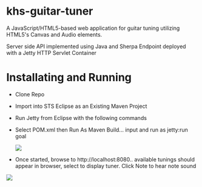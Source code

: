 khs-guitar-tuner
================

A JavaScript/HTML5-based web application for guitar tuning utilizing HTML5's Canvas and Audio elements.

Server side API implemented using Java and Sherpa Endpoint deployed with a Jetty HTTP Servlet Container

Installating and Running
========================

* Clone Repo 
* Import into STS Eclipse as an Existing Maven Project 
* Run Jetty from Eclipse with the following commands 
* Select POM.xml then Run As Maven Build... input and run as jetty:run goal 

  ![](https://github.com/in-the-keyhole/khs-guitar-tuner/blob/master/maven-jetty.png)
  
* Once started, browse to http://localhost:8080.. available tunings should appear in browser, select to display tuner. 
Click Note to hear note sound



![](https://github.com/in-the-keyhole/khs-guitar-tuner/blob/master/tuner.png)
     

   

